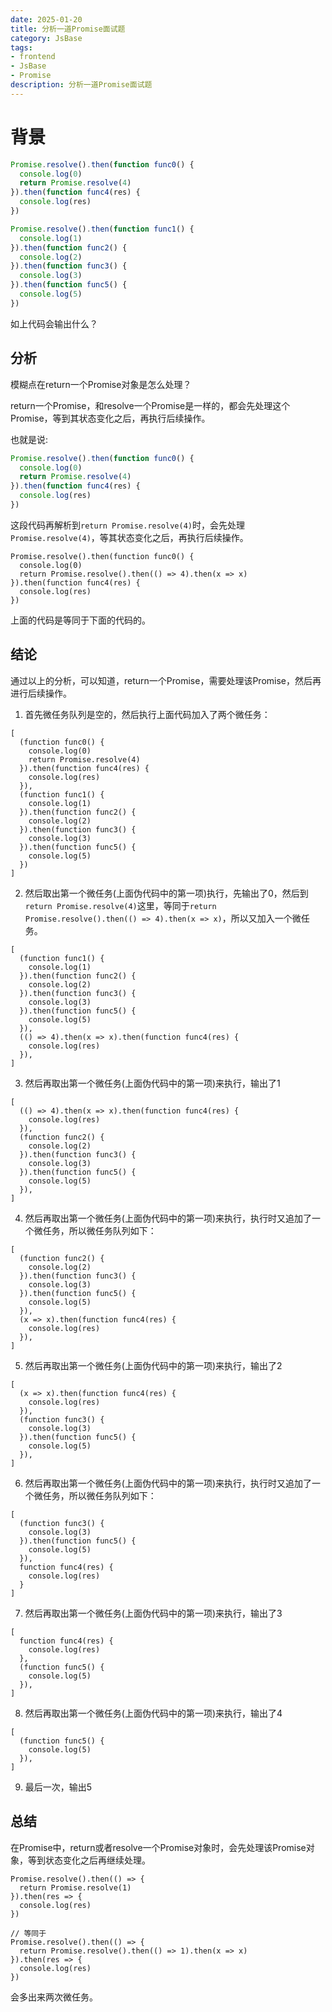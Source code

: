 ```yaml
---
date: 2025-01-20
title: 分析一道Promise面试题
category: JsBase
tags:
- frontend
- JsBase
- Promise
description: 分析一道Promise面试题
---
```


# 背景

```js
Promise.resolve().then(function func0() {
  console.log(0)
  return Promise.resolve(4)
}).then(function func4(res) {
  console.log(res)
})

Promise.resolve().then(function func1() {
  console.log(1)
}).then(function func2() {
  console.log(2)
}).then(function func3() {
  console.log(3)
}).then(function func5() {
  console.log(5)
})
```

如上代码会输出什么？

## 分析

模糊点在return一个Promise对象是怎么处理？

return一个Promise，和resolve一个Promise是一样的，都会先处理这个Promise，等到其状态变化之后，再执行后续操作。

也就是说:

```js
Promise.resolve().then(function func0() {
  console.log(0)
  return Promise.resolve(4)
}).then(function func4(res) {
  console.log(res)
})
```

这段代码再解析到`return Promise.resolve(4)`时，会先处理`Promise.resolve(4)`，等其状态变化之后，再执行后续操作。

```js{3}
Promise.resolve().then(function func0() {
  console.log(0)
  return Promise.resolve().then(() => 4).then(x => x)
}).then(function func4(res) {
  console.log(res)
})
```

上面的代码是等同于下面的代码的。

## 结论

通过以上的分析，可以知道，return一个Promise，需要处理该Promise，然后再进行后续操作。

1. 首先微任务队列是空的，然后执行上面代码加入了两个微任务：
```
[
  (function func0() {
    console.log(0)
    return Promise.resolve(4)
  }).then(function func4(res) {
    console.log(res)
  }),
  (function func1() {
    console.log(1) 
  }).then(function func2() {
    console.log(2)
  }).then(function func3() {
    console.log(3)
  }).then(function func5() {
    console.log(5)
  })
]
```
2. 然后取出第一个微任务(上面伪代码中的第一项)执行，先输出了0，然后到`return Promise.resolve(4)`这里，等同于`return Promise.resolve().then(() => 4).then(x => x)`，所以又加入一个微任务。

```
[
  (function func1() {
    console.log(1) 
  }).then(function func2() {
    console.log(2)
  }).then(function func3() {
    console.log(3)
  }).then(function func5() {
    console.log(5)
  }),
  (() => 4).then(x => x).then(function func4(res) {
    console.log(res)
  }),
]
```

3. 然后再取出第一个微任务(上面伪代码中的第一项)来执行，输出了1
```
[
  (() => 4).then(x => x).then(function func4(res) {
    console.log(res)
  }),
  (function func2() {
    console.log(2)
  }).then(function func3() {
    console.log(3)
  }).then(function func5() {
    console.log(5)
  }),
]
```

4. 然后再取出第一个微任务(上面伪代码中的第一项)来执行，执行时又追加了一个微任务，所以微任务队列如下：
```
[
  (function func2() {
    console.log(2)
  }).then(function func3() {
    console.log(3)
  }).then(function func5() {
    console.log(5)
  }),
  (x => x).then(function func4(res) {
    console.log(res)
  }),
]
```

5. 然后再取出第一个微任务(上面伪代码中的第一项)来执行，输出了2
```
[
  (x => x).then(function func4(res) {
    console.log(res)
  }),
  (function func3() {
    console.log(3)
  }).then(function func5() {
    console.log(5)
  }),
]
```

6. 然后再取出第一个微任务(上面伪代码中的第一项)来执行，执行时又追加了一个微任务，所以微任务队列如下：
```
[
  (function func3() {
    console.log(3)
  }).then(function func5() {
    console.log(5)
  }),
  function func4(res) {
    console.log(res)
  }
]
```

7. 然后再取出第一个微任务(上面伪代码中的第一项)来执行，输出了3
```
[
  function func4(res) {
    console.log(res)
  },
  (function func5() {
    console.log(5)
  }),
]
```

8. 然后再取出第一个微任务(上面伪代码中的第一项)来执行，输出了4
```
[
  (function func5() {
    console.log(5)
  }),
]
```

9. 最后一次，输出5

## 总结

在Promise中，return或者resolve一个Promise对象时，会先处理该Promise对象，等到状态变化之后再继续处理。

```js{2,9}
Promise.resolve().then(() => {
  return Promise.resolve(1)
}).then(res => {
  console.log(res)
})

// 等同于
Promise.resolve().then(() => {
  return Promise.resolve().then(() => 1).then(x => x)
}).then(res => {
  console.log(res)
})
```

会多出来两次微任务。
